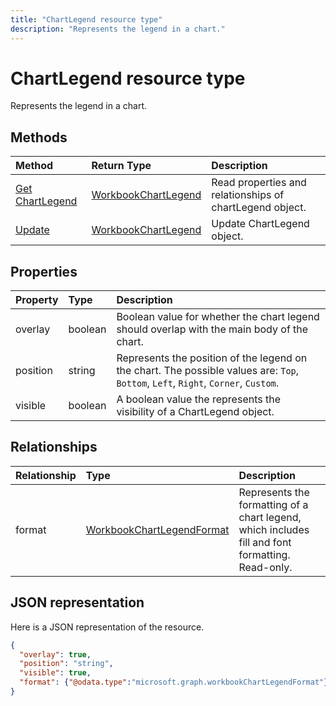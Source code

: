 ---title: "ChartLegend resource type"description: "Represents the legend in a chart."---# ChartLegend resource type

Represents the legend in a chart.


## Methods

| Method		   | Return Type	|Description|
|:---------------|:--------|:----------|
|[Get ChartLegend](../api/chartlegend-get.md) | [WorkbookChartLegend](chartlegend.md) |Read properties and relationships of chartLegend object.|
|[Update](../api/chartlegend-update.md) | [WorkbookChartLegend](chartlegend.md)	|Update ChartLegend object. |

## Properties
| Property	   | Type	|Description|
|:---------------|:--------|:----------|
|overlay|boolean|Boolean value for whether the chart legend should overlap with the main body of the chart.|
|position|string|Represents the position of the legend on the chart. The possible values are: `Top`, `Bottom`, `Left`, `Right`, `Corner`, `Custom`.|
|visible|boolean|A boolean value the represents the visibility of a ChartLegend object.|

## Relationships
| Relationship | Type	|Description|
|:---------------|:--------|:----------|
|format|[WorkbookChartLegendFormat](chartlegendformat.md)|Represents the formatting of a chart legend, which includes fill and font formatting. Read-only.|

## JSON representation

Here is a JSON representation of the resource.

<!-- {
  "blockType": "resource",
  "baseType": "microsoft.graph.entity",
  "optionalProperties": [

  ],
  "@odata.type": "microsoft.graph.workbookChartLegend"
}-->

```json
{
  "overlay": true,
  "position": "string",
  "visible": true,
  "format": {"@odata.type":"microsoft.graph.workbookChartLegendFormat"}
}

```

<!-- uuid: 8fcb5dbc-d5aa-4681-8e31-b001d5168d79
2015-10-25 14:57:30 UTC -->
<!-- {
  "type": "#page.annotation",
  "description": "ChartLegend resource",
  "keywords": "",
  "section": "documentation",
  "tocPath": ""
}-->
